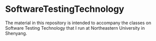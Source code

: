 # SoftwareTestingTechnology
The material in this repository is intended to accompany the classes on Software Testing Technology that I run at Northeastern University in Shenyang.

